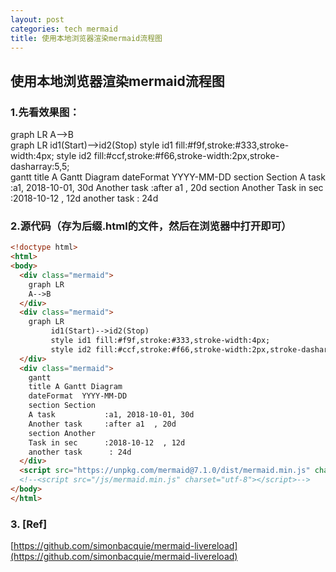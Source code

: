```yaml
---
layout: post
categories: tech mermaid
title: 使用本地浏览器渲染mermaid流程图
---
```

## 使用本地浏览器渲染mermaid流程图
### 1.先看效果图：

<script src="/js/mermaid.min.js"></script>
<div class="mermaid">
  graph LR
    A-->B
</div>

<div class="mermaid">
graph LR
		 id1(Start)-->id2(Stop)
		 style id1 fill:#f9f,stroke:#333,stroke-width:4px;
		 style id2 fill:#ccf,stroke:#f66,stroke-width:2px,stroke-dasharray:5,5;
</div>
<div class="mermaid">
    gantt
    title A Gantt Diagram
    dateFormat  YYYY-MM-DD
    section Section
    A task           :a1, 2018-10-01, 30d
    Another task     :after a1  , 20d
    section Another
    Task in sec      :2018-10-12  , 12d
    another task      : 24d
  </div>
  
### 2.源代码（存为后缀.html的文件，然后在浏览器中打开即可）

```html
<!doctype html>
<html>
<body>
  <div class="mermaid">
    graph LR
    A-->B
  </div>
  <div class="mermaid">
	graph LR
		 id1(Start)-->id2(Stop)
		 style id1 fill:#f9f,stroke:#333,stroke-width:4px;
		 style id2 fill:#ccf,stroke:#f66,stroke-width:2px,stroke-dasharray:5,5;
  </div>
  <div class="mermaid">
    gantt
    title A Gantt Diagram
    dateFormat  YYYY-MM-DD
    section Section
    A task           :a1, 2018-10-01, 30d
    Another task     :after a1  , 20d
    section Another
    Task in sec      :2018-10-12  , 12d
    another task      : 24d
  </div>
  <script src="https://unpkg.com/mermaid@7.1.0/dist/mermaid.min.js" charset="utf-8"></script>
  <!--<script src="/js/mermaid.min.js" charset="utf-8"></script>-->
</body>
</html>

```


### 3. [Ref]

[https://github.com/simonbacquie/mermaid-livereload](https://github.com/simonbacquie/mermaid-livereload)
